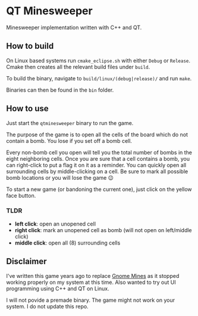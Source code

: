 # QT Minesweeper

Minesweeper implementation written with C++ and QT. 

## How to build

On Linux based systems run `cmake_eclipse.sh` with either `Debug` or `Release`. Cmake then creates all the relevant build files under `build`.

To build the binary, navigate to `build/linux/(debug|release)/` and run `make`.

Binaries can then be found in the `bin` folder.


## How to use

Just start the `qtminesweeper` binary to run the game.

The purpose of the game is to open all the cells of the board which do not contain a bomb. You lose if you set off a bomb cell.

Every non-bomb cell you open will tell you the total number of bombs in the eight neighboring cells. Once you are sure that a cell contains a bomb, you can right-click to put a flag it on it as a reminder. You can quickly open all surrounding cells by middle-clicking on a cell. Be sure to mark all possible bomb locations or you will lose the game :wink:

To start a new game (or bandoning the current one), just click on the yellow face button.

### TLDR
- **left click**: open an unopened cell
- **right click**: mark an unopened cell as bomb (will not open on left/middle click)
- **middle click**: open all (8) surrounding cells

## Disclaimer

I've written this game years ago to replace [Gnome Mines](https://wiki.gnome.org/Apps/Mines) as it stopped working properly on my system at this time. Also wanted to try out UI programming using C++ and QT on Linux.

I will not povide a premade binary. The game might not work on your system. I do not update this repo.